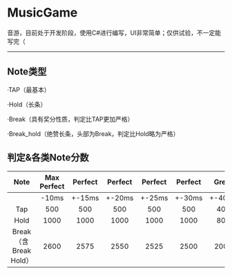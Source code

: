 # MusicGame
音游，目前处于开发阶段，使用C#进行编写，UI非常简单；仅供试验，不一定能写完（

-----------------------------------------------------------------

## Note类型

·TAP（最基本）

·Hold（长条）

·Break（具有奖分性质，判定比TAP更加严格）

·Break_hold（绝赞长条，头部为Break，判定比Hold略为严格）

## 判定&各类Note分数

  
| Note | Max Perfect | Perfect | Perfect | Perfect | Perfect | Great  | Great | Great | Good | Good |
| :--: | :---------: |  :----: | :-----: | :-----: | :-----: | :----: | :---: | :---: | :--: | :--: |
|      | -10ms       | +-15ms  | +-20ms  | +-25ms  | +-30ms  | +-40ms | +-50ms | +-60ms | +-70ms | +-120ms |
| Tap | 500| 500 | 500 | 500 | 500 | 400 | 400 | 400 | 250 | 250 |
| Hold | 1000 | 1000 | 1000 | 1000 | 1000 | 800 | 800 | 800 | 500 | 500 |
| Break（含Break Hold） | 2600 | 2575 | 2550 | 2525 | 2500 | 2000 | 1750 | 1500 | 1250 | 1000 |

    
